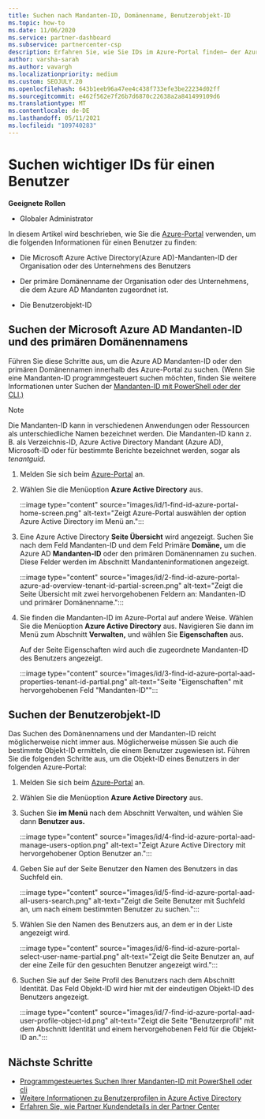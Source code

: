 ```yaml
---
title: Suchen nach Mandanten-ID, Domänenname, Benutzerobjekt-ID
ms.topic: how-to
ms.date: 11/06/2020
ms.service: partner-dashboard
ms.subservice: partnercenter-csp
description: Erfahren Sie, wie Sie IDs im Azure-Portal finden– der Azure AD Mandanten-ID, des Domänennamens oder einer bestimmten Benutzerobjekt-ID einer Organisation. Einige Aufgaben benötigen diese Informationen.
author: varsha-sarah
ms.author: vavargh
ms.localizationpriority: medium
ms.custom: SEOJULY.20
ms.openlocfilehash: 643b1eeb96a47ee4c438f733efe3be22234d02ff
ms.sourcegitcommit: e462f562e7f26b7d6870c22638a2a841499109d6
ms.translationtype: MT
ms.contentlocale: de-DE
ms.lasthandoff: 05/11/2021
ms.locfileid: "109740283"
---
```

# <a name="locate-important-ids-for-a-user"></a>Suchen wichtiger IDs für einen Benutzer

**Geeignete Rollen**

- Globaler Administrator

In diesem Artikel wird beschrieben, wie Sie die [Azure-Portal](https://portal.azure.com/) verwenden, um die folgenden Informationen für einen Benutzer zu finden:

- Die Microsoft Azure Active Directory(Azure AD)-Mandanten-ID der Organisation oder des Unternehmens des Benutzers

- Der primäre Domänenname der Organisation oder des Unternehmens, die dem Azure AD Mandanten zugeordnet ist.

- Die Benutzerobjekt-ID

## <a name="find-the-microsoft-azure-ad-tenant-id-and-primary-domain-name"></a>Suchen der Microsoft Azure AD Mandanten-ID und des primären Domänennamens

Führen Sie diese Schritte aus, um die Azure AD Mandanten-ID oder den primären Domänennamen innerhalb des Azure-Portal zu suchen. (Wenn Sie eine Mandanten-ID programmgesteuert suchen möchten, finden Sie weitere Informationen unter Suchen der [Mandanten-ID mit PowerShell oder der CLI.)](/azure/active-directory/fundamentals/active-directory-how-to-find-tenant#find-tenant-id-with-powershell)

> [!NOTE]
> Die Mandanten-ID kann in verschiedenen Anwendungen oder Ressourcen als unterschiedliche Namen bezeichnet werden. Die Mandanten-ID kann z. B. als Verzeichnis-ID, Azure Active Directory Mandant (Azure AD), Microsoft-ID oder für bestimmte Berichte bezeichnet werden, sogar als *tenantguid*.

1. Melden Sie sich beim [Azure-Portal](https://portal.azure.com/) an.

2. Wählen Sie die Menüoption **Azure Active Directory** aus.

   :::image type="content" source="images/id/1-find-id-azure-portal-home-screen.png" alt-text="Zeigt Azure-Portal auswählen der option Azure Active Directory im Menü an.":::

3. Eine Azure Active Directory **Seite Übersicht** wird angezeigt. Suchen Sie nach dem Feld Mandanten-ID und dem Feld Primäre **Domäne,** um die Azure AD **Mandanten-ID** oder den primären Domänennamen zu suchen. Diese Felder werden im Abschnitt Mandanteninformationen angezeigt.

   :::image type="content" source="images/id/2-find-id-azure-portal-azure-ad-overview-tenant-id-partial-screen.png" alt-text="Zeigt die Seite Übersicht mit zwei hervorgehobenen Feldern an: Mandanten-ID und primärer Domänenname.":::

4. Sie finden die Mandanten-ID im Azure-Portal auf andere Weise. Wählen Sie die Menüoption **Azure Active Directory** aus. Navigieren Sie dann im Menü zum Abschnitt **Verwalten,** und wählen Sie **Eigenschaften** aus.

   Auf der Seite Eigenschaften wird auch die zugeordnete Mandanten-ID des Benutzers angezeigt.

   :::image type="content" source="images/id/3-find-id-azure-portal-aad-properties-tenant-id-partial.png" alt-text="Seite &quot;Eigenschaften&quot; mit hervorgehobenen Feld &quot;Mandanten-ID&quot;":::

## <a name="find-the-user-object-id"></a>Suchen der Benutzerobjekt-ID

Das Suchen des Domänennamens und der Mandanten-ID reicht möglicherweise nicht immer aus. Möglicherweise müssen Sie auch die bestimmte Objekt-ID ermitteln, die einem Benutzer zugewiesen ist. Führen Sie die folgenden Schritte aus, um die Objekt-ID eines Benutzers in der folgenden Azure-Portal:

1. Melden Sie sich beim [Azure-Portal](https://portal.azure.com/) an.

2. Wählen Sie die Menüoption **Azure Active Directory** aus.

3. Suchen Sie **im Menü** nach dem Abschnitt Verwalten, und wählen Sie dann **Benutzer aus.**

      :::image type="content" source="images/id/4-find-id-azure-portal-aad-manage-users-option.png" alt-text="Zeigt Azure Active Directory mit hervorgehobener Option Benutzer an.":::

4. Geben Sie auf der Seite Benutzer den Namen des Benutzers in das Suchfeld ein.

      :::image type="content" source="images/id/5-find-id-azure-portal-aad-all-users-search.png" alt-text="Zeigt die Seite Benutzer mit Suchfeld an, um nach einem bestimmten Benutzer zu suchen.":::

5. Wählen Sie den Namen des Benutzers aus, an dem er in der Liste angezeigt wird.  

      :::image type="content" source="images/id/6-find-id-azure-portal-select-user-name-partial.png" alt-text="Zeigt die Seite Benutzer an, auf der eine Zeile für den gesuchten Benutzer angezeigt wird.":::

6. Suchen Sie auf der Seite Profil des Benutzers nach dem Abschnitt Identität. Das Feld Objekt-ID wird hier mit der eindeutigen Objekt-ID des Benutzers angezeigt.

      :::image type="content" source="images/id/7-find-id-azure-portal-aad-user-profile-object-id.png" alt-text="Zeigt die Seite &quot;Benutzerprofil&quot; mit dem Abschnitt Identität und einem hervorgehobenen Feld für die Objekt-ID an.":::

## <a name="next-steps"></a>Nächste Schritte

- [Programmgesteuertes Suchen Ihrer Mandanten-ID mit PowerShell oder cli](/azure/active-directory/fundamentals/active-directory-how-to-find-tenant)
- [Weitere Informationen zu Benutzerprofilen in Azure Active Directory](/azure/active-directory/fundamentals/active-directory-users-profile-azure-portal)
- [Erfahren Sie, wie Partner Kundendetails in der Partner Center](see-your-customer-list.md)

